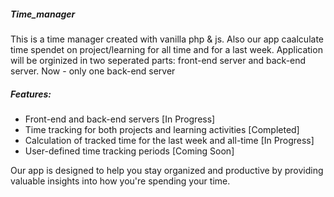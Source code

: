 ##### Time_manager

This is a time manager created with vanilla php & js.
Also our app caalculate time spendet on project/learning for all time and for a last week. 
Application will be orginized in two seperated parts: front-end server and back-end server. Now - only one back-end server


##### Features:
- Front-end and back-end servers [In Progress]
- Time tracking for both projects and learning activities [Completed]
- Calculation of tracked time for the last week and all-time [In Progress]
- User-defined time tracking periods [Coming Soon]

Our app is designed to help you stay organized and productive by providing valuable insights into how you're spending your time. 
